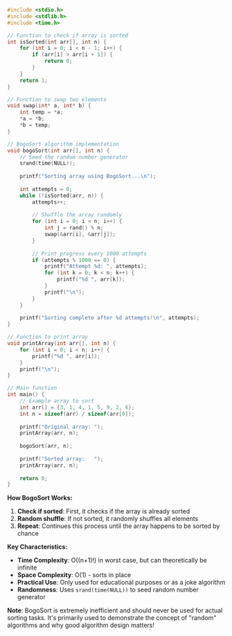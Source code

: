 ```c
#include <stdio.h>
#include <stdlib.h>
#include <time.h>

// Function to check if array is sorted
int isSorted(int arr[], int n) {
    for (int i = 0; i < n - 1; i++) {
        if (arr[i] > arr[i + 1]) {
            return 0;
        }
    }
    return 1;
}

// Function to swap two elements
void swap(int* a, int* b) {
    int temp = *a;
    *a = *b;
    *b = temp;
}

// BogoSort algorithm implementation
void bogoSort(int arr[], int n) {
    // Seed the random number generator
    srand(time(NULL));
    
    printf("Sorting array using BogoSort...\n");
    
    int attempts = 0;
    while (!isSorted(arr, n)) {
        attempts++;
        
        // Shuffle the array randomly
        for (int i = 0; i < n; i++) {
            int j = rand() % n;
            swap(&arr[i], &arr[j]);
        }
        
        // Print progress every 1000 attempts
        if (attempts % 1000 == 0) {
            printf("Attempt %d: ", attempts);
            for (int k = 0; k < n; k++) {
                printf("%d ", arr[k]);
            }
            printf("\n");
        }
    }
    
    printf("Sorting complete after %d attempts!\n", attempts);
}

// Function to print array
void printArray(int arr[], int n) {
    for (int i = 0; i < n; i++) {
        printf("%d ", arr[i]);
    }
    printf("\n");
}

// Main function
int main() {
    // Example array to sort
    int arr[] = {3, 1, 4, 1, 5, 9, 2, 6};
    int n = sizeof(arr) / sizeof(arr[0]);
    
    printf("Original array: ");
    printArray(arr, n);
    
    bogoSort(arr, n);
    
    printf("Sorted array:   ");
    printArray(arr, n);
    
    return 0;
}
```

**How BogoSort Works:**

1. **Check if sorted**: First, it checks if the array is already sorted
2. **Random shuffle**: If not sorted, it randomly shuffles all elements
3. **Repeat**: Continues this process until the array happens to be sorted by chance

**Key Characteristics:**
- **Time Complexity**: O((n+1)!) in worst case, but can theoretically be infinite
- **Space Complexity**: O(1) - sorts in place
- **Practical Use**: Only used for educational purposes or as a joke algorithm
- **Randomness**: Uses `srand(time(NULL))` to seed random number generator

**Note**: BogoSort is extremely inefficient and should never be used for actual sorting tasks. It's primarily used to demonstrate the concept of "random" algorithms and why good algorithm design matters!

